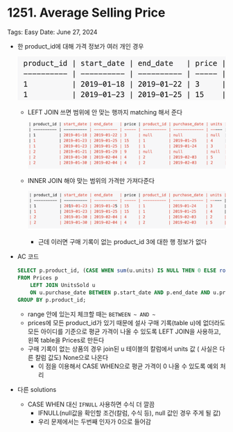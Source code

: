 # 1251. Average Selling Price

Tags: Easy
Date: June 27, 2024

- 한 product_id에 대해 가격 정보가 여러 개인 경우
    
    ![Untitled](1251%20Average%20Selling%20Price%208b172544ffdc42499b199dbbbbaf98a5/Untitled.png)
    
    - LEFT JOIN 쓰면 범위에 안 맞는 행까지 matching 해서 준다
        
        ![Untitled](1251%20Average%20Selling%20Price%208b172544ffdc42499b199dbbbbaf98a5/Untitled%201.png)
        
    - INNER JOIN 해야 맞는 범위의 가격만 가져다준다
        
        ![Untitled](1251%20Average%20Selling%20Price%208b172544ffdc42499b199dbbbbaf98a5/Untitled%202.png)
        
        - 근데 이러면 구매 기록이 없는 product_id 3에 대한 행 정보가 없다
- AC 코드
    
    ```sql
    SELECT p.product_id, (CASE WHEN sum(u.units) IS NULL THEN 0 ELSE round(sum(p.price * u.units)/ sum(u.units), 2) END) AS average_price 
    FROM Prices p
        LEFT JOIN UnitsSold u
        ON u.purchase_date BETWEEN p.start_date AND p.end_date AND u.product_id = p.product_id 
    GROUP BY p.product_id;
    ```
    
    - range 안에 있는지 체크할 때는 `BETWEEN ~ AND ~`
    - prices에 모든 product_id가 있기 때문에 설사 구매 기록(table u)에 없더라도 모든 아이디를 기준으로 평균 가격이 나올 수 있도록 LEFT JOIN을 사용하고, 왼쪽 table을 Prices로 만든다
    - 구매 기록이 없는 상품의 경우 join된 u 테이블의 칼럼에서 units 값 ( 사실은 다른 칼럼 값도) None으로 나온다
        - 이 점을 이용해서 CASE WHEN으로 평균 가격이 0 나올 수 있도록 예외 처리
- 다른 solutions
    - CASE WHEN 대신 `IFNULL` 사용하면 수식 더 깔끔
        - IFNULL(null값을 확인할 조건(칼럼, 수식 등), null 값인 경우 주게 될 값)
        - 우리 문제에서는 두번째 인자가 0으로 들어감